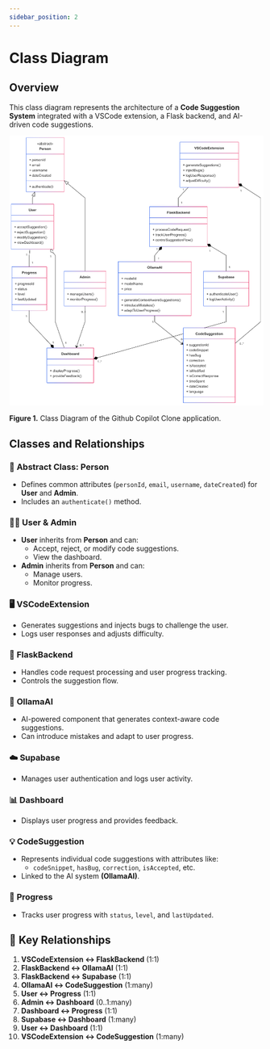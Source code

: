 ```yaml
---
sidebar_position: 2
---
```


# Class Diagram

## Overview

This class diagram represents the architecture of a **Code Suggestion System** integrated with a VSCode extension, a Flask backend, and AI-driven code suggestions.

![Copilot Component Diagram](../../src/assets/images/copilot-class.png)

**Figure 1.** Class Diagram of the Github Copilot Clone application.

## Classes and Relationships

### 👤 **Abstract Class: Person**

- Defines common attributes (`personId`, `email`, `username`, `dateCreated`) for **User** and **Admin**.
- Includes an `authenticate()` method.

### 🧑‍💻 **User & Admin**

- **User** inherits from **Person** and can:
  - Accept, reject, or modify code suggestions.
  - View the dashboard.
- **Admin** inherits from **Person** and can:
  - Manage users.
  - Monitor progress.

### 🖥️ **VSCodeExtension**

- Generates suggestions and injects bugs to challenge the user.
- Logs user responses and adjusts difficulty.

### 🔧 **FlaskBackend**

- Handles code request processing and user progress tracking.
- Controls the suggestion flow.

### 🤖 **OllamaAI**

- AI-powered component that generates context-aware code suggestions.
- Can introduce mistakes and adapt to user progress.

### ☁️ **Supabase**

- Manages user authentication and logs user activity.

### 📊 **Dashboard**

- Displays user progress and provides feedback.

### 💡 **CodeSuggestion**

- Represents individual code suggestions with attributes like:
  - `codeSnippet`, `hasBug`, `correction`, `isAccepted`, etc.
- Linked to the AI system **(OllamaAI)**.

### 🚀 **Progress**

- Tracks user progress with `status`, `level`, and `lastUpdated`.

## 🔗 **Key Relationships**

1. **VSCodeExtension ↔ FlaskBackend** (1:1)
2. **FlaskBackend ↔ OllamaAI** (1:1)
3. **FlaskBackend ↔ Supabase** (1:1)
4. **OllamaAI ↔ CodeSuggestion** (1:many)
5. **User ↔ Progress** (1:1)
6. **Admin ↔ Dashboard** (0..1:many)
7. **Dashboard ↔ Progress** (1:1)
8. **Supabase ↔ Dashboard** (1:many)
9. **User ↔ Dashboard** (1:1)
10. **VSCodeExtension ↔ CodeSuggestion** (1:many)
